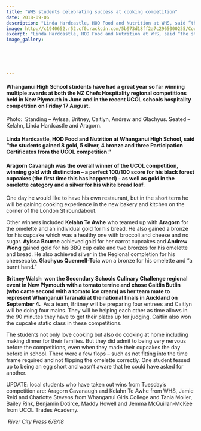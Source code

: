 ```yaml
---
title: "WHS students celebrating success at cooking competition"
date: 2018-09-06
description: "Linda Hardcastle, HOD Food and Nutrition at WHS, said “the students gained 8 gold, 5 silver, 4 bronze and three...”"
image: http://c1940652.r52.cf0.rackcdn.com/5b973d18ff2a7c2965000255/Cooking-RCP-280-6-sept-2018.jpg
excerpt: "Linda Hardcastle, HOD Food and Nutrition at WHS, said “the students gained 8 gold, 5 silver, 4 bronze and three Participation Certificates from the UCOL competition.”"
image_gallery:
    
    
    
    
    
---
```


<h4 class="BasicParagraph">Whanganui High School students have had a great year so far winning multiple awards at both the NZ Chefs Hospitality regional competitions held in New Plymouth in June and in the recent UCOL schools hospitality competition on Friday 17 August.</h4>
<p class="BasicParagraph">Photo:&nbsp; Standing &ndash; Aylssa, Britney, Caitlyn, Andrew and Glachyus.&nbsp;Seated &ndash; Kelahn, Linda Hardcastle and Aragorn.</p>
<h4 class="BasicParagraph">Linda Hardcastle, HOD Food and Nutrition at Whanganui High School, said &ldquo;the students gained 8 gold, 5 silver, 4 bronze and three Participation Certificates from the UCOL competition.&rdquo;</h4>
<h4 class="BasicParagraph">Aragorn Cavanagh was the overall winner of the UCOL competition, winning gold with distinction &ndash; a perfect 100/100 score for his black forest cupcakes (the first time this has happened) - as well as gold in the omelette category and a silver for his white bread loaf.</h4>
<p class="BasicParagraph">One day he would like to have his own restaurant, but in the short term he will be gaining cooking experience in the new bakery and kitchen on the corner of the London St roundabout.</p>
<p class="BasicParagraph">Other winners included <strong>Kelahn Te Awhe</strong> who teamed up with <strong>Aragorn</strong> for the omelette and an individual gold for his bread. He also gained a bronze for his cupcake which was a healthy one with broccoli and cheese and no sugar. <strong>Aylssa Bourne</strong> achieved gold for her carrot cupcakes and <strong>Andrew Wong</strong> gained gold for his BBQ cup cake and two bronzes for his omelette and bread. He also achieved silver in the Regional completion for his cheesecake. <strong>Glachyus Quennell-Toia</strong> won a bronze for his omelette and &ldquo;a burnt hand.&rdquo;</p>
<p class="BasicParagraph"><strong>Britney Walsh&nbsp;</strong> <strong>won the Secondary Schools Culinary Challenge regional event in New Plymouth</strong> <strong>with a tomato terrine and chose Caitlin Butlin</strong> <strong>(who came second with a tomato ice cream) as her team mate to represent Whanganui/Taranaki at the national finals in Auckland on September 4.&nbsp;</strong> As a team, Britney will be preparing four entrees and Caitlyn will be doing four mains. They will be helping each other as time allows in the 90 minutes they have to get their plates up for judging. Caitlin also won the cupcake static class in these competitions.</p>
<p class="BasicParagraph">The students not only love cooking but also do cooking at home including making dinner for their families. But they did admit to being very nervous before the competitions, even when they made their cupcakes the day before in school. There were a few flops &ndash; such as not fitting into the time frame required and not flipping the omelette correctly. One student fessed up to being an egg short and wasn&rsquo;t aware that he could have asked for another.</p>
<p>UPDATE: local students who have taken out wins from Tuesday&rsquo;s competition are: Aragorn Cavanaugh and Kelahn Te Awhe from WHS, Jamie Reid and Charlotte Stevens from Whanganui Girls College and Tania Moller, Bailey Rink, Benjamin Dotirce, Maddy Howell and Jemma McQuillan-McKee from UCOL Trades Academy.</p>
<p><em>&nbsp;River City Press 6/9/18</em></p>

